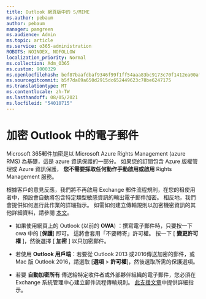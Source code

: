 ```yaml
---
title: Outlook 網頁版中的 S/MIME
ms.author: pebaum
author: pebaum
manager: pamgreen
ms.audience: Admin
ms.topic: article
ms.service: o365-administration
ROBOTS: NOINDEX, NOFOLLOW
localization_priority: Normal
ms.collection: Adm_O365
ms.custom: 9000329
ms.openlocfilehash: bef87baafdbaf9346f99f1ff54aaa83bc9173c70f1412ea00afb717c15a8014c
ms.sourcegitcommit: b5f7da89a650d2915dc652449623c78be6247175
ms.translationtype: MT
ms.contentlocale: zh-TW
ms.lasthandoff: 08/05/2021
ms.locfileid: "54010715"
---
```

# <a name="encrypt-email-messages-in-outlook"></a>加密 Outlook 中的電子郵件

Microsoft 365郵件加密是以 Microsoft Azure Rights Management (azure RMS) 為基礎，這是 azure 資訊保護的一部分。 如果您的訂閱包含 Azure 版權管理或 Azure 資訊保護， **您不需要採取任何動作手動啟用或啟用** Rights Management 服務。

根據客戶的意見反應，我們將不再啟用 Exchange 郵件流程規則，在您的租使用者中，預設會自動將包含特定類型敏感資訊的輸出電子郵件加密。 相反地，我們會提供如何進行此作業的詳細指示。 如需如何建立傳輸規則以加密機密資訊的其他詳細資料，請參閱 [本文](https://aka.ms/OmeEtr)。

- 如果使用網頁上的 Outlook (以前的 **OWA**) ：撰寫電子郵件時，只要按一下 owa 中的 [**保護**] 即可。 這將會套用「不要轉寄」許可權。 按一下 [ **變更許可權** ]，然後選擇 [ **加密** ] 以只加密郵件。

- 若使用 **Outlook 用戶端**：若要從 Outlook 2013 或2016傳送加密的郵件，或 Mac 版 Outlook 2016，請選取 [**選項**  >  **許可權**]，然後選取所需的保護選項。

- 若要 **自動加密所有** 傳送給特定收件者或外部夥伴組織的電子郵件，您必須在 Exchange 系統管理中心建立郵件流程傳輸規則。 [此支援文章](https://docs.microsoft.com/microsoft-365/compliance/define-mail-flow-rules-to-encrypt-email#create-mail-flow-rules-to-encrypt-email-messages-with-the-new-ome-capabilities)中提供詳細指示。

